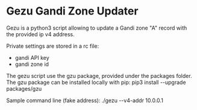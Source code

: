 # Gezu Gandi Zone Updater

Gezu is a python3 script allowing to update a Gandi zone "A" record with the provided ip v4 address.

Private settings are stored in a rc file:
- gandi API key
- gandi zone id

The gezu script use the gzu package, provided under the packages folder.
The gzu package can be installed locally with pip:
pip3 install --upgrade packages/gzu

Sample command line (fake address):
./gezu --v4-addr 10.0.0.1
